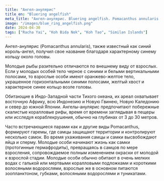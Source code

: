 ```yaml
---
title: "Ангел-анулярис"
title_en: "Bluering angelfish"
meta_title: "Ангел-анулярис. Bluering angelfish. Pomacanthus annularis. Аnnularis angelfish. King angelfish"
image: "/images/blue_ring_angelfish.png"
date: 2024-04-30
tags: ["Racha Yai", "Koh Bida Nok", "Koh Tao", "Similan Islands"]
---
```


Ангел-анулярис (Pomacanthus annularis), также известный как синий король-ангел, получил свое название благодаря характерному синему кольцу около головы.

Молодые рыбы разительно отличаются по внешнему виду от взрослых. Если у молодых особей тело черное с синими и белыми вертикальными полосами, то взрослые особи имеют оранжево-желтое тело, украшенное горизонтальными синими полосами, желтый хвост и характерное синее кольцо возле головы.

Обитающие в Индо-Западной части Тихого океана, их ареал охватывает восточную Африку, всю Индонезию и Новую Гвинею, Новую Каледонию и север до южной Японии. Ангелы-анулярис предпочитают побережные скалистые коралловые рифы, время от времени заглядывая в пещеры или исследуя кораблекрушения, обычно на глубинах от 3 до 30 метров.

Часто встречающиеся парами как и другие виды Pomacanthus, формируют гаремы, где самцы защищают территории и контролируют несколько самок. Во время ухаживания самцы и самки высвобождают яйца и сперму. Молодые особи начинают жизнь как самки (протогинные гермафродиты), превращаясь в самцов по мере взросления, сопровождаемое полным изменением окраски от молодой к взрослой стадии. Молодые особи обычно обитают в очень мелких водах с галькой или мертвыми коралловыми подложками и короткими волосяными водорослями, взрослые же в основном питаются зоопланктоном, губками, волосяными водорослями и туникатами.
